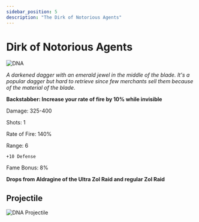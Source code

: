 ```yaml
---
sidebar_position: 5
description: "The Dirk of Notorious Agents"
---
```


# Dirk of Notorious Agents

![DNA](https://vwiki.valorserver.com/api/item/picture/dirk%20of%20notorious%20agents)

<i>A darkened dagger with an emerald jewel in the middle of the blade. It's a popular dagger but hard to retrieve since few merchants sell them because of the material of the blade.</i>

**Backstabber: Increase your rate of fire by 10% while invisible**

Damage: 325-400

Shots: 1

Rate of Fire: 140%

Range: 6

    +10 Defense
    
Fame Bonus: 8%

**Drops from Aldragine of the Ultra Zol Raid and regular Zol Raid**

## Projectile

![DNA Projectile](https://cdn.discordapp.com/attachments/1160376179996496013/1170827636478582794/notoriousagents.gif)
